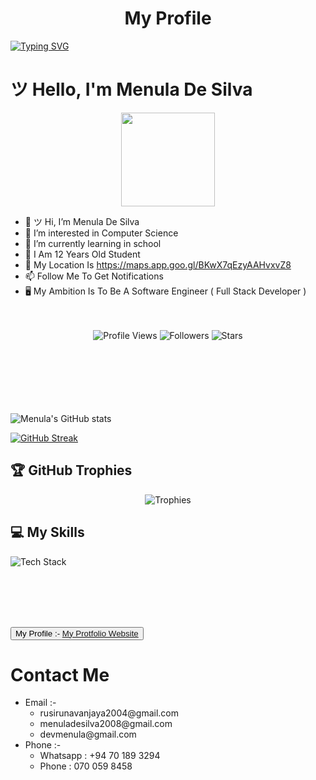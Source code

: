 
<h1><center>My Profile</center></h1>

[![Typing SVG](https://readme-typing-svg.herokuapp.com?font=Fira+Code&pause=1000&color=30F70E&width=435&lines=Hi+%F0%9F%91%8B+I+Am+Menula+De+Silva;I+Am+A+Full+Stack+Developer;I+Am+A+Student+Of+ICET+Campus;I+Always+Learning+Something+%F0%9F%98%84%F0%9F%98%84;Follow+Me+To+Get+Notifications+%F0%9F%94%94++%F0%9F%94%94+)](https://git.io/typing-svg)


<h1>ツ Hello, I'm Menula De Silva </h1>

<div align="center">
  <img height="150" src="https://github.com/7oSkaaa/7oSkaaa/blob/main/Images/about_me.gif?raw=true"/>
</div>


- 👋 ツ Hi, I’m Menula De Silva
- 👀 I’m interested in Computer Science
- 🌱 I’m currently learning in school
- 🧒 I Am 12 Years Old Student
- 🏡 My Location Is https://maps.app.goo.gl/BKwX7qEzyAAHvxvZ8
- 📫 Follow Me To Get Notifications
- 🖥 My Ambition Is To Be A Software Engineer ( Full Stack Developer )
<br><br><br>


<div align="center">
  <img src="https://komarev.com/ghpvc/?username=Menula-De-Silva&style=for-the-badge&color=00ff00" alt="Profile Views" />
  <img src="https://img.shields.io/github/followers/Menula-De-Silva?style=for-the-badge&color=00ff00" alt="Followers" />
  <img src="https://img.shields.io/github/stars/Menula-De-Silva?style=for-the-badge&color=00ff00" alt="Stars" />
</div>
<br><br><br><br><br><br>

![Menula's GitHub stats](https://github-readme-stats.vercel.app/api?username=Menula-De-Silva&show_icons=true&theme=radical)

[![GitHub Streak](https://github-readme-streak-stats.herokuapp.com/?user=Menula-De-Silva&theme=dark)](https://git.io/streak-stats)






## 🏆 GitHub Trophies
<div align="center">
  <img src="https://github-profile-trophy.vercel.app/?username=Menula-De-Silva&theme=radical&no-frame=true&no-bg=false&margin-w=4&row=1" alt="Trophies"/>
</div>

## 💻 My Skills

![Tech Stack](https://skillicons.dev/icons?i=angular,arduino,bootstrap,css,dart,ts,express,figma,firebase,flutter,html,java,js,jquery,mysql,nodejs,php,postman,py,r,react,threejs,unity,wordpress,&perline=10&theme=dark)

<br><br><br><br>





<button >My Profile :- <a link="https://menula-de-silva.glitch.me/" href="https://menula-de-silva.glitch.me/">My Protfolio Website</a></button>



</html>

<h1>Contact Me</h1>
<ul>
  <li>Email :- 
    <ul>
      <li>rusirunavanjaya2004@gmail.com</li>
      <li>menuladesilva2008@gmail.com</li>
      <li>devmenula@gmail.com</li>
  </ul>
  </li>
  <li>Phone :-
    <ul>
      <li>Whatsapp : +94 70 189 3294</li>
      <li>Phone : 070 059 8458</li>
    </ul>
  </li>
</ul>

<br><br>




<br><br>








